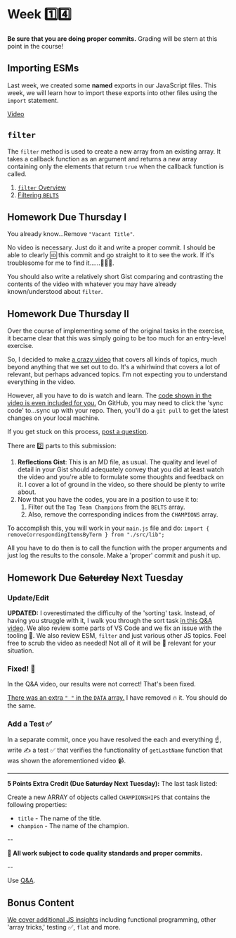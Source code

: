 # Week 1️⃣4️⃣

**Be sure that you are doing proper commits.** Grading will be stern at this point in the course!

## Importing ESMs

Last week, we created some **named** exports in our JavaScript files. This week, we will learn how to import these exports into other files using the `import` statement.

[Video](https://go.screenpal.com/watch/cZfYDDVMeRC)

## `filter`

The `filter` method is used to create a new array from an existing array. It takes a callback function as an argument and returns a new array containing only the elements that return `true` when the callback function is called.

1. [`filter` Overview](https://go.screenpal.com/watch/cZfYDZVMeSq)
1. [Filtering `BELTS`](https://go.screenpal.com/watch/cZfYDuVMeSA)

## Homework Due Thursday I

You already know...Remove `"Vacant Title"`.

No video is necessary. Just do it and write a proper commit. I should be able to clearly 🆔 this commit and go straight to it to see the work. If it's troublesome for me to find it......🙅🏾‍♂️.

You should also write a relatively short Gist comparing and contrasting the contents of the video with whatever you may have already known/understood about `filter`.

## Homework Due Thursday II

Over the course of implementing some of the original tasks in the exercise, it became clear that this was simply going to be too much for an entry-level exercise.

So, I decided to make [a crazy video](https://youtu.be/18Nx8L_Uw5M) that covers all kinds of topics, much beyond anything that we set out to do. It's a whirlwind that covers a lot of relevant, but perhaps advanced topics. I'm not expecting you to understand everything in the video.

However, all you have to do is watch and learn. The [code shown in the video is even included for you.](https://github.com/SWIC-177/wwe/commits/main/) On GitHub, you may need to click the 'sync code' to...sync up with your repo. Then, you'll do a `git pull` to get the latest changes on your local machine.

If you get stuck on this process, [post a question](https://github.com/SWIC-177/wwe/discussions/categories/q-a).

There are 2️⃣ parts to this submission:

1. **Reflections Gist**: This is an MD file, as usual. The quality and level of detail in your Gist should adequately convey that you did at least watch the video and you're able to formulate some thoughts and feedback on it. I cover a lot of ground in the video, so there should be plenty to write about.
1. Now that you have the codes, you are in a position to use it to:
   1. Filter out the `Tag Team Champions` from the `BELTS` array.
   1. Also, remove the corresponding indices from the `CHAMPIONS` array.

To accomplish this, you will work in your `main.js` file and do: `import { removeCorrespondingItemsByTerm } from "./src/lib";`

All you have to do then is to call the function with the proper arguments and just log the results to the console. Make a 'proper' commit and push it up.

## Homework Due ~~Saturday~~ Next Tuesday

### Update/Edit

**UPDATED:** I overestimated the difficulty of the 'sorting' task. Instead, of having you struggle with it, I walk you through the sort task [in this Q&A video](https://around.co/playback/ff124133-420b-48e4-a38a-aabcbfab4917?sharedKey=7f4e3e6a-94d4-4581-9c69-5b05178719dc). We also review some parts of VS Code and we fix an issue with the tooling 🧰. We also review ESM, `filter` and just various other JS topics. Feel free to scrub the video as needed! Not all of it will be 💯 relevant for your situation.

### Fixed! 🐛

In the Q&A video, our results were not correct! That's been fixed.

[There was an extra `" "` in the `DATA` array.](https://go.screenpal.com/watch/cZftqzVMODs) I have removed 🔥 it. You should do the same.

### Add a Test ✅

In a separate commit, once you have resolved the each and everything ☝️, write ✍️ a test ✅ that verifies the functionality of `getLastName` function that was shown the aforementioned video 📹.

---

**5 Points Extra Credit (Due ~~Saturday~~ Next Tuesday):** The last task listed:

Create a new ARRAY of objects called `CHAMPIONSHIPS` that contains the following properties:

- `title` - The name of the title.
- `champion` - The name of the champion.

--

**🚨 All work subject to code quality standards and proper commits.**

--

Use [Q&A](https://github.com/SWIC-177/wwe/discussions/categories/q-a).

## Bonus Content

[We cover additional JS insights](https://around.co/playback/89f06373-1830-4980-8963-535ac79a03ee?sharedKey=2754cf79-190c-4fa7-8cef-37dacedf15c6) including functional programming, other 'array tricks,' testing ✅, `flat` and more.
